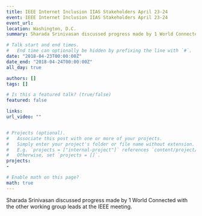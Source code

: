 ```yaml
---
title: IEEE Internet Inclusion IIAS Stakeholders April 23-24
event: IEEE Internet Inclusion IIAS Stakeholders April 23-24
event_url: 
location: Washington, D.C.
summary: Sharada Srinivasan discussed progress made by 1 World Connected with the other working group leads at the IEEE meeting. 

# Talk start and end times.
#   End time can optionally be hidden by prefixing the line with `#`.
date: "2018-04-23T00:00:00Z"
date_end: "2018-04-24T00:00:00Z"
all_day: true

authors: []
tags: []

# Is this a featured talk? (true/false)
featured: false

links:
url_video: ""


# Projects (optional).
#   Associate this post with one or more of your projects.
#   Simply enter your project's folder or file name without extension.
#   E.g. `projects = ["internal-project"]` references `content/project/deep-learning/index.md`.
#   Otherwise, set `projects = []`.
projects:
- 

# Enable math on this page?
math: true
---
```


Sharada Srinivasan discussed progress made by 1 World Connected with the other working group leads at the IEEE meeting. 


